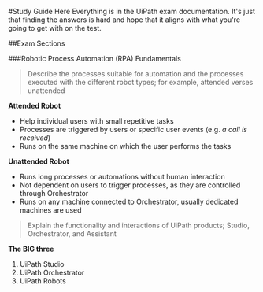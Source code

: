 #Study Guide Here
Everything is in the UiPath exam documentation. It's just that finding the answers is hard and hope that it aligns with what you're going to get with on the test.

##Exam Sections

###Robotic Process Automation (RPA) Fundamentals

> Describe the processes suitable for automation and the processes executed with the different robot types; for example, attended verses unattended

**Attended Robot**
* Help individual users with small repetitive tasks
* Processes are triggered by users or specific user events (e.g. _a call is received_)
* Runs on the same machine on which the user performs the tasks

**Unattended Robot**
* Runs long processes or automations without human interaction
* Not dependent on users to trigger processes, as they are controlled through Orchestrator
* Runs on any machine connected to Orchestrator, usually dedicated machines are used

> Explain the functionality and interactions of UiPath products; Studio, Orchestrator, and Assistant

**The BIG three**
1. UiPath Studio
2. UiPath Orchestrator
3. UiPath Robots

